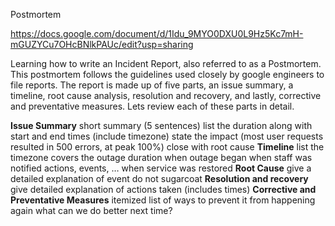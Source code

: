 Postmortem

https://docs.google.com/document/d/1Idu_9MYO0DXU0L9Hz5Kc7mH-mGUZYCu7OHcBNlkPAUc/edit?usp=sharing

Learning how to write an Incident Report, also referred to as a Postmortem. This postmortem follows the guidelines used closely by google engineers to file reports. The report is made up of five parts, an issue summary, a timeline, root cause analysis, resolution and recovery, and lastly, corrective and preventative measures. Lets review each of these parts in detail.

**Issue Summary**
	short summary (5 sentences)
	list the duration along with start and end times (include timezone)
	state the impact (most user requests resulted in 500 errors, at peak 100%)
	close with root cause
**Timeline**
	list the timezone
	covers the outage duration
	when outage began
	when staff was notified
	actions, events, …
	when service was restored
**Root Cause**
	give a detailed explanation of event
	do not sugarcoat
**Resolution and recovery**
	give detailed explanation of actions taken (includes times)
**Corrective and Preventative Measures**
	itemized list of ways to prevent it from happening again
	what can we do better next time?
